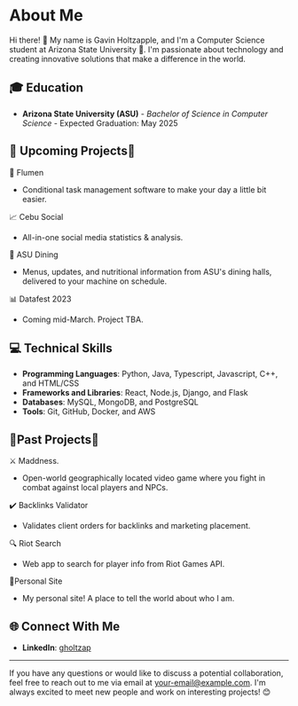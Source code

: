 # About Me

Hi there! 👋 My name is Gavin Holtzapple, and I'm a Computer Science student at Arizona State University 🌵. I'm passionate about technology and creating innovative solutions that make a difference in the world. 

## 🎓 Education

- **Arizona State University (ASU)** - *Bachelor of Science in Computer Science* - Expected Graduation: May 2025

## 🚀 Upcoming Projects🚀

🌊 Flumen
- Conditional task management software to make your day a little bit easier.

📈 Cebu Social 
- All-in-one social media statistics & analysis.

🍜 ASU Dining 
- Menus, updates, and nutritional information from ASU's dining halls, delivered to your machine on schedule.

📊 Datafest 2023
- Coming mid-March. Project TBA.

## 💻 Technical Skills

- **Programming Languages**: Python, Java, Typescript, Javascript, C++, and HTML/CSS
- **Frameworks and Libraries**: React, Node.js, Django, and Flask
- **Databases**: MySQL, MongoDB, and PostgreSQL
- **Tools**: Git, GitHub, Docker, and AWS

## 🧘Past Projects🧘

⚔️ Maddness. 
- Open-world geographically located video game where you fight in combat against local players and NPCs.

✔️ Backlinks Validator
- Validates client orders for backlinks and marketing placement.

🔍 Riot Search
- Web app to search for player info from Riot Games API.

🧑Personal Site
- My personal site! A place to tell the world about who I am.

## 🌐 Connect With Me

- **LinkedIn**: [gholtzap](https://www.linkedin.com/in/gholtzap/)

---

If you have any questions or would like to discuss a potential collaboration, feel free to reach out to me via email at [your-email@example.com](mailto:your-gholtzap@asu.edu). I'm always excited to meet new people and work on interesting projects! 😊

